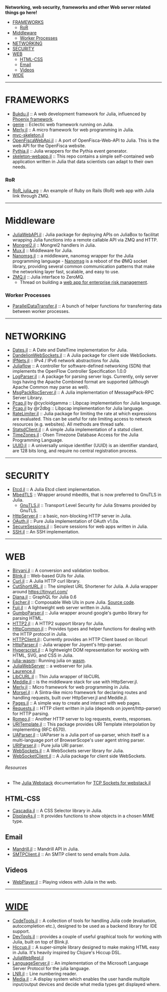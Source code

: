 __Networking, web security, frameworks and other Web server related things go here!__

+ [FRAMEWORKS](#frameworks)
    + [RoR](#ror)
+ [Middleware](#middleware)
   + [Worker Processes](#worker-processes)
+ [NETWORKING](#networking)
+ [SECURITY](#security)
+ [WEB](#web)
   + [HTML-CSS](#html-css)
   + [Email](#email)
   + [Videos](#videos)
+ [WIDE](#wide)

----

# FRAMEWORKS
+ [Bukdu.jl](https://github.com/wookay/Bukdu.jl/) :: A web development framework for Julia, influenced by [Phoenix framework](http://phoenixframework.org).
+ [genie](https://github.com/essenciary/genie) :: Eclectic web framework running on Julia.
+ [Merly.jl](https://github.com/codeneomatrix/Merly.jl) :: A micro framework for web programming in Julia.
+ [mvc-skeleton.jl](https://github.com/halla/mvc-skeleton.jl)
+ [OpenFiscaWebApi.jl](https://github.com/openfisca/OpenFiscaWebApi.jl) :: A port of OpenFisca-Web-API to Julia. This is the web API for the OpenFisca website.
+ [Pythia.jl](https://github.com/Keno/Pythia.jl) :: Julia wrappers for the Pythia event generator. 
+ [skeleton-webapp.jl](https://bitbucket.org/jocklawrie/skeleton-webapp.jl) :: This repo contains a simple self-contained web application written in Julia that data scientists can adapt to their own needs.

### RoR
+ [RoR_julia_eg](https://github.com/Ken-B/RoR_julia_eg) :: An example of Ruby on Rails (RoR) web app with Julia link through ZMQ.


----

# Middleware
+ [JuliaWebAPI.jl](https://github.com/tanmaykm/JuliaWebAPI.jl) : Julia package for deploying APIs on JuliaBox to facilitat wrapping Julia functions into a remote callable API via ZMQ and HTTP.
+ [Mongrel2.jl](https://github.com/aviks/Mongrel2.jl) :: Mongrel2 handlers in Julia.
+ [Mux.jl](https://github.com/JunoLab/Mux.jl) :: Middleware for Julia.
+ [Nanomsg.jl](https://github.com/quinnj/Nanomsg.jl) :: a middleware, nanomsg wrapper for the Julia programming language - [Nanomsg](http://nanomsg.org) is a reboot of the ØMQ socket library, providing several common communication patterns that make the networking layer fast, scalable, and easy to use. 
+ [ZMQ.jl](https://github.com/JuliaLang/ZMQ.jl) :: Julia interface to ZeroMQ.
   + Thread on building a [web app for enterprise risk management](https://groups.google.com/forum/#!topic/julia-users/umHiBwVLQ4g).

### Worker Processes
+ [ParallelDataTransfer.jl](https://github.com/ChrisRackauckas/ParallelDataTransfer.jl) :: A bunch of helper functions for transferring data between worker processes.

----

# NETWORKING
+ [Dates.jl](https://github.com/quinnj/Dates.jl) :: A Date and DateTime implementation for Julia.
+ [DandelionWebSockets.jl](https://github.com/dandeliondeathray/DandelionWebSockets.jl) :: A Julia package for client side WebSockets. 
+ [IPNets.jl](https://github.com/sbromberger/IPNets.jl) :: IPv4 / IPv6 network abstractions for Julia. 
+ [Juliaflow](https://github.com/pchronz/juliaflow) :: A controller for software-defined networking (SDN) that implements the OpenFlow Controller Specification 1.0.0
+ [LogParser.jl](https://github.com/randyzwitch/LogParser.jl) :: A package for parsing server logs. Currently, only server logs having the Apache Combined format are supported (although Apache Common may parse as well).
+ [MsgPackRpcServer.jl](https://github.com/remore/MsgPackRpcServer.jl) :: A Julia implementation of MessagePack-RPC Server Library.
+ [Pcap.jl](https://github.com/cycloidgamma/Pcap.jl) by @cycloidgamma :: Libpcap implementation for Julia language.
+ [Pcap.jl](https://github.com/r2dbg/Pcap.jl) by @r2dbg :: Libpcap implementation for Julia language.
+ [RateLimiter.jl](https://github.com/chipkent/RateLimiter.jl) :: Julia package for limiting the rate at which expressions are evaluated. This can be useful for rate limiting access to network resources (e.g. websites). All methods are thread safe.
+ [StatsdClient.jl](https://github.com/forio/StatsdClient.jl) :: A simple Julia implementation of a statsd client.
+ [TimeZones.jl](https://github.com/quinnj/TimeZones.jl) : Olsen Timezone Database Access for the Julia Programming Language.
+ [UUID.jl](https://github.com/forio/UUID.jl) :: A universally unique identifier (UUID) is an identifier standard, are 128 bits long, and require no central registration process.

----

# SECURITY
+ [Etcd.jl](https://github.com/forio/Etcd.jl) :: A Julia Etcd client implementation.
+ [MbedTLS](https://github.com/JuliaWeb/MbedTLS.jl) :: Wrapper around mbedtls, that is now preferred to GnuTLS in Julia.
   + [GnuTLS.jl](https://github.com/JuliaWeb/GnuTLS.jl) :: Transport Level Security for Julia Streams provided by GnuTLS.
+ [HttpServer.jl](https://github.com/JuliaLang/HttpServer.jl) :: a basic, non-blocking HTTP server in Julia.
+ [OAuth.jl](https://github.com/randyzwitch/OAuth.jl) :: Pure Julia implementation of OAuth v1.0a.
+ [SecureSessions.jl](https://github.com/JockLawrie/SecureSessions.jl) :: Secure sessions for web apps written in Julia.
+ [SSH.jl](https://github.com/Keno/SSH.jl) :: An SSH implementation.


----
   
# WEB
+ [Biryani.jl](https://github.com/eraviart/Biryani.jl) :: A conversion and validation toolbox.
+ [Blink.jl](https://github.com/JunoLab/Blink.jl) :: Web-based GUIs for Julia.
+ [Curl.jl](https://github.com/forio/Curl.jl) :: A Julia HTTP curl library.
+ [CutShortURL.jl](https://github.com/rahulkp220/CutShortURL.jl) :: The simplest URL Shortener for Julia. A Julia wrapper around https://tinyurl.com/
+ [Diana.jl](https://github.com/codeneomatrix/Diana.jl) :: GraphQL for Julia 0.6
+ [Escher.jl](http://escher-jl.org) :: Composable Web UIs in pure Julia. [Source code](https://github.com/shashi/Escher.jl).
+ [Fuji.jl](https://github.com/jackcook/Fuji.jl) :: A lightweight web server written in Julia.
+ [GumboParser.jl](https://github.com/porterjamesj/Gumbo.jl) :: Julia wrapper around google's gumbo library for parsing HTML.
+ [HTTP2.jl](https://github.com/sorpaas/HTTP2.jl) :: A HTTP2 support library for Julia.
+ [HttpCommon.jl](https://github.com/JuliaWeb/HttpCommon.jl) :: Provides types and helper functions for dealing with the HTTP protocol in Julia.
+ [HTTPClient.jl](https://github.com/JuliaWeb/HTTPClient.jl):: Currently provides an HTTP Client based on libcurl
+ [HttpParser.jl](https://github.com/JuliaWeb/HttpParser.jl) :: Julia wrapper for Joyent's http-parser.
+ [Hyperscript.jl](https://github.com/yurivish/Hyperscript.jl) :: A lightweight DOM representation for working with HTML, SVG, and CSS in Julia.
+ [julia-wasm](https://github.com/Keno/julia-wasm):: Running julia on [wasm](https://en.wikipedia.org/wiki/WebAssembly).
+ [JuliaWebServer](https://github.com/chzyer/JuliaWebServer) :: a webserver for julia.
+ [Laurence.jl](https://github.com/mneudert/Laurence.jl)
+ [LibCURL.jl](https://github.com/JuliaWeb/LibCURL.jl) :: Thin Julia wrapper of libCURL
+ [Meddle.jl](https://github.com/JuliaWeb/Meddle.jl) :: is the middleware stack for use with HttpServer.jl.
+ [Merly.jl](https://github.com/codeneomatrix/Merly.jl) :: Micro framework for web programming in Julia. 
+ [Morsel.jl](https://github.com/JuliaLang/Morsel.jl) :: A Sintra-like micro framework for declaring routes and handling requests, built over HttpServer.jl and Meddle.jl.
+ [Pages.jl](https://github.com/EricForgy/Pages.jl) :: A simple way to create and interact with web pages.
+ [Requests.jl](https://github.com/JuliaWeb/Requests.jl) :: HTTP client written in julia (depends on joyent/http-parser) for HTTP parsing. 
+ [Romeo.jl](https://github.com/mneudert/Romeo.jl) :: Another HTTP server to log requests, events, responses.
+ [URITemplate.jl](https://github.com/JuliaWeb/URITemplate.jl) :: This package provides URI Template interpolation by implementing (RFC 6570).
+ [UAParser.jl](https://github.com/JuliaWeb/UAParser.jl) :: UAParser is a Julia port of ua-parser, which itself is a multi-language port of BrowserScope's user agent string parser.
+ [URIParser.jl](https://github.com/JuliaWeb/URIParser.jl) :: Pure julia URI parser.
+ [WebSockets.jl](https://github.com/JuliaWeb/WebSockets.jl) :: A WebSockets server library for Julia.
+ [WebSocketClient.jl](https://github.com/dandeliondeathray/WebSocketClient.jl) :: A Julia package for client side WebSockets.

###### Resources
+ The [Julia Webstack](http://juliawebstack.org) documentation for [TCP Sockets for webstack.jl](http://blog.leahhanson.us/using-tcp-sockets-in-julia.html)


## HTML-CSS
+ [Cascadia.jl](https://github.com/Algocircle/Cascadia.jl) :: A CSS Selector library in Julia.
+ [DisplayAs.jl](https://github.com/tkf/DisplayAs.jl) :: It provides functions to show objects in a chosen MIME type.

## Email
+ [Mandrill.jl](https://github.com/aviks/Mandrill.jl) :: Mandrill API in Julia.
+ [SMTPClient.jl](https://github.com/JuliaWeb/SMTPClient.jl) :: An SMTP client to send emails from Julia.

## Videos
+ [WebPlayer.jl](https://github.com/SimonDanisch/WebPlayer.jl) :: Playing videos with Julia in the web. 


----

# [WIDE](https://en.wikipedia.org/wiki/Web_integrated_development_environment)
+ [CodeTools.jl](https://github.com/JunoLab/CodeTools.jl) :: A collection of tools for handling Julia code (evaluation, autocompletion etc.), designed to be used as a backend library for IDE support.
+ [DevTools.jl](https://github.com/JunoLab/DevTools.jl) :: provides a couple of useful graphical tools for working with Julia, built on top of Blink.jl.
+ [Hiccup.jl](https://github.com/JunoLab/Hiccup.jl) :: A super-simple library designed to make making HTML easy in Julia. It's heavily inspired by Clojure's Hiccup DSL.
+ [JuliaWebRepl.jl](https://github.com/vtjnash/JuliaWebRepl.jl)
+ [LanguageServer.jl](https://github.com/JuliaEditorSupport/LanguageServer.jl) :: An implementation of the Microsoft Language Server Protocol for the julia language.
+ [LNR.jl](https://github.com/JunoLab/LNR.jl) :: Line numbering reader.
+ [Media.jl](https://github.com/JunoLab/Media.jl) :: A display system which enables the user handle multiple input/output devices and decide what media types get displayed where.

